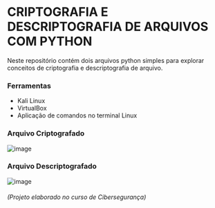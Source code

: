 # CRIPTOGRAFIA E DESCRIPTOGRAFIA DE ARQUIVOS COM PYTHON

Neste repositório contém dois arquivos python simples para explorar conceitos de criptografia e descriptografia de arquivo. 

### Ferramentas
- Kali Linux
- VirtualBox
- Aplicação de comandos no terminal Linux

### Arquivo Criptografado 
![image](https://github.com/user-attachments/assets/8e2657d3-7b6f-4821-920b-ad01469a222a)

### Arquivo Descriptografado
![image](https://github.com/user-attachments/assets/ae6577d9-b42f-4323-bb0e-5f4fb8140a80)


###### (Projeto elaborado no curso de Cibersegurança) 
